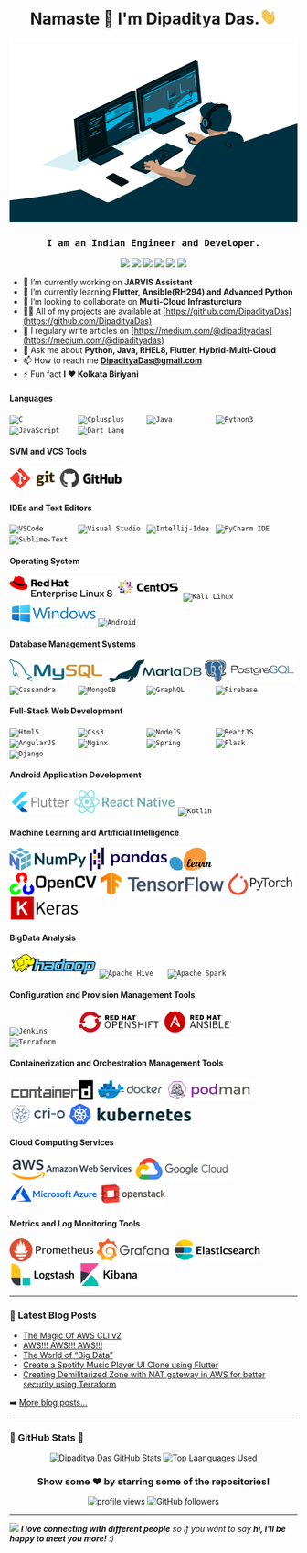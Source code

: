 <h1 align="center">Namaste 🙏 I'm Dipaditya Das.<img src="https://github.com/DipadityaDas/DipadityaDas/raw/master/img/wave.gif" width="6%"></h1>
<p align="center"><img alt="GIF" src="https://github.com/DipadityaDas/DipadityaDas/raw/master/img/code.gif" width="600" height="320"/></p>
<h3 align="center"><samp>I am an Indian Engineer and Developer.</samp></h3>

<div align="center">

[<img src="https://img.icons8.com/color/100/000000/medium-logo.svg"                width="30">](https://dipadityadas.medium.com/)
[<img src="https://img.icons8.com/fluent/100/000000/twitter.svg"                   width="30">](https://twitter.com/dipadityadas)
[<img src="https://img.icons8.com/fluent/100/000000/linkedin.svg"                  width="30">](https://linkedin.com/in/DipadityaDas)
[<img src="https://img.icons8.com/fluent/100/000000/facebook-new.svg"              width="30">](https://www.facebook.com/dipaditya.das)
[<img src="https://img.icons8.com/fluent/100/000000/instagram-new.svg"             width="30">](https://instagram.com/dipaditya_das/)
[<img src="https://img.icons8.com/fluent/100/000000/gmail--v2.svg"                 width="30">](mailto:DipadityaDas@gmail.com)

</div>

- 🔭 I’m currently working on **JARVIS Assistant**
- 🌱 I’m currently learning **Flutter, Ansible(RH294) and Advanced Python**
- 👯 I’m looking to collaborate on **Multi-Cloud Infrasturcture**
- 👨‍💻 All of my projects are available at [https://github.com/DipadityaDas](https://github.com/DipadityaDas)
- 📝 I regulary write articles on [https://medium.com/@dipadityadas](https://medium.com/@dipadityadas)
- 💬 Ask me about **Python, Java, RHEL8, Flutter, Hybrid-Multi-Cloud**
- 📫 How to reach me **DipadityaDas@gmail.com**
- ⚡ Fun fact **I ❤ Kolkata Biriyani**

#### Languages

<code><img height="40" alt="C             " src="https://img.icons8.com/color/100/000000/c-programming.svg"                 /></code>
<code><img height="40" alt="Cplusplus     " src="https://img.icons8.com/color/100/000000/c-plus-plus-logo.svg"              /></code>
<code><img height="40" alt="Java          " src="https://img.icons8.com/color/100/000000/java-coffee-cup-logo.svg"          /></code>
<code><img height="40" alt="Python3       " src="https://img.icons8.com/color/100/000000/python.svg"                        /></code>
<code><img height="40" alt="JavaScript    " src="https://img.icons8.com/color/100/000000/javascript.svg"                    /></code>
<code><img height="40" alt="Dart Lang     " src="https://img.icons8.com/color/100/000000/dart.svg"                          /></code>

#### SVM and VCS Tools

<code><img height="40" alt="Git           " src="https://github.com/DipadityaDas/DipadityaDas/raw/master/img/git.svg"       /></code>
<code><img height="40" alt="Github        " src="https://github.com/DipadityaDas/DipadityaDas/raw/master/img/github.svg"    /></code>

#### IDEs and Text Editors

<code><img height="40" alt="VSCode        " src="https://img.icons8.com/fluent/100/000000/visual-studio-code-2019.svg"      /></code>
<code><img height="40" alt="Visual Studio " src="https://img.icons8.com/fluent/100/000000/visual-studio-2019.svg"           /></code>
<code><img height="40" alt="Intellij-Idea " src="https://img.icons8.com/color/100/000000/intellij-idea.svg"                 /></code>
<code><img height="40" alt="PyCharm IDE   " src="https://img.icons8.com/color/100/000000/pycharm.svg"                       /></code>
<code><img height="40" alt="Sublime-Text  " src="https://img.icons8.com/fluent/100/000000/sublime-text.svg"                 /></code>

#### Operating System

<code><img height="40" alt="Red Hat Linux " src="https://github.com/DipadityaDas/DipadityaDas/raw/master/img/RHEL8.svg"     /></code>
<code><img height="40" alt="CentOS 8      " src="https://github.com/DipadityaDas/DipadityaDas/raw/master/img/centos.svg"    /></code>
<code><img height="40" alt="Kali Linux    " src="https://img.icons8.com/color/100/000000/kali-linux.svg"                    /></code>
<code><img height="40" alt="Windows 10    " src="https://github.com/DipadityaDas/DipadityaDas/raw/master/img/Windows.svg"   /></code>
<code><img height="40" alt="Android       " src="https://img.icons8.com/fluent/100/000000/android-os.svg"                   /></code>

#### Database Management Systems

<code><img height="40" alt="MySQL         " src="https://github.com/DipadityaDas/DipadityaDas/raw/master/img/mysql.svg"       /></code>
<code><img height="40" alt="MariaDB       " src="https://github.com/DipadityaDas/DipadityaDas/raw/master/img/mariadb.svg"     /></code>
<code><img height="40" alt="PostgreSQL    " src="https://github.com/DipadityaDas/DipadityaDas/raw/master/img/postgresql.svg"  /></code>
<code><img height="40" alt="Cassandra     " src="https://www.vectorlogo.zone/logos/apache_cassandra/apache_cassandra-ar21.svg"/></code>
<code><img height="40" alt="MongoDB       " src="https://www.vectorlogo.zone/logos/mongodb/mongodb-ar21.svg"                  /></code>
<code><img height="40" alt="GraphQL       " src="https://www.vectorlogo.zone/logos/graphql/graphql-ar21.svg"                  /></code>
<code><img height="40" alt="Firebase      " src="https://www.vectorlogo.zone/logos/firebase/firebase-ar21.svg"                /></code>

#### Full-Stack Web Development

<code><img height="40" alt="Html5         " src="https://img.icons8.com/color/100/000000/html-5.svg"                        /></code>
<code><img height="40" alt="Css3          " src="https://img.icons8.com/color/100/000000/css3.svg"                          /></code>
<code><img height="40" alt="NodeJS        " src="https://img.icons8.com/color/100/000000/nodejs.svg"                        /></code>
<code><img height="40" alt="ReactJS       " src="https://www.vectorlogo.zone/logos/reactjs/reactjs-ar21.svg"                /></code>
<code><img height="40" alt="AngularJS     " src="https://www.vectorlogo.zone/logos/angular/angular-ar21.svg"                /></code>
<code><img height="40" alt="Nginx         " src="https://www.vectorlogo.zone/logos/nginx/nginx-ar21.svg"                    /></code>
<code><img height="40" alt="Spring        " src="https://www.vectorlogo.zone/logos/springio/springio-ar21.svg"              /></code>
<code><img height="40" alt="Flask         " src="https://www.vectorlogo.zone/logos/pocoo_flask/pocoo_flask-ar21.svg"        /></code>
<code><img height="40" alt="Django        " src="https://www.vectorlogo.zone/logos/djangoproject/djangoproject-ar21.svg"    /></code>

#### Android Application Development

<code><img height="40" alt="Flutter       " src="https://github.com/DipadityaDas/DipadityaDas/raw/master/img/flutter.svg"   /></code>
<code><img height="40" alt="React Native  " src="https://github.com/DipadityaDas/DipadityaDas/raw/master/img/react.svg"     /></code>
<code><img height="40" alt="Kotlin        " src="https://www.vectorlogo.zone/logos/kotlinlang/kotlinlang-ar21.svg"          /></code>

#### Machine Learning and Artificial Intelligence

<code><img height="40" alt="Numpy        " src="https://github.com/DipadityaDas/DipadityaDas/raw/master/img/numpy.svg"      /></code>
<code><img height="40" alt="Pandas       " src="https://github.com/DipadityaDas/DipadityaDas/raw/master/img/pandas.svg"     /></code>
<code><img height="40" alt="Scikit-Learn " src="https://github.com/DipadityaDas/DipadityaDas/raw/master/img/scikit.svg"     /></code>
<code><img height="40" alt="OpenCV       " src="https://github.com/DipadityaDas/DipadityaDas/raw/master/img/opencv.svg"     /></code>
<code><img height="40" alt="Tensorflow   " src="https://github.com/DipadityaDas/DipadityaDas/raw/master/img/tensorflow.svg" /></code>
<code><img height="40" alt="PyTorch      " src="https://github.com/DipadityaDas/DipadityaDas/raw/master/img/pytorch.svg"    /></code>
<code><img height="40" alt="Keras        " src="https://github.com/DipadityaDas/DipadityaDas/raw/master/img/keras.svg"      /></code>

#### BigData Analysis

<code><img height="40" alt="Apache Hadoop " src="https://github.com/DipadityaDas/DipadityaDas/raw/master/img/hadoop.svg"    /></code>
<code><img height="40" alt="Apache Hive   " src="https://upload.wikimedia.org/wikipedia/commons/b/bb/Apache_Hive_logo.svg"  /></code>
<code><img height="40" alt="Apache Spark  " src="https://upload.wikimedia.org/wikipedia/commons/f/f3/Apache_Spark_logo.svg" /></code>

#### Configuration and Provision Management Tools

<code><img height="38" alt="Jenkins       " src="https://www.vectorlogo.zone/logos/jenkins/jenkins-official.svg"            /></code>
<code><img height="40" alt="OpenShift     " src="https://github.com/DipadityaDas/DipadityaDas/raw/master/img/openshift.svg" /></code>
<code><img height="40" alt="Ansible       " src="https://github.com/DipadityaDas/DipadityaDas/raw/master/img/ansible.svg"   /></code>
<code><img height="38" alt="Terraform     " src="https://upload.wikimedia.org/wikipedia/commons/0/04/Terraform_Logo.svg"    /></code>

#### Containerization and Orchestration Management Tools

<code><img height="40" alt="Containerd    " src="https://github.com/DipadityaDas/DipadityaDas/raw/master/img/containerd.svg"/></code>
<code><img height="40" alt="Docker        " src="https://github.com/DipadityaDas/DipadityaDas/raw/master/img/docker.svg"    /></code>
<code><img height="40" alt="Podman        " src="https://github.com/DipadityaDas/DipadityaDas/raw/master/img/podman.svg"    /></code>
<code><img height="38" alt="Cri-O         " src="https://github.com/DipadityaDas/DipadityaDas/raw/master/img/crio.svg"      /></code>
<code><img height="38" alt="Kubernetes    " src="https://github.com/DipadityaDas/DipadityaDas/raw/master/img/kubernetes.svg"/></code>

#### Cloud Computing Services

<code><img height="40" alt="AWS           " src="https://github.com/DipadityaDas/DipadityaDas/raw/master/img/aws.svg"       /></code>
<code><img height="40" alt="Google Cloud  " src="https://github.com/DipadityaDas/DipadityaDas/raw/master/img/gcp.svg"       /></code>
<code><img height="40" alt="Azure         " src="https://github.com/DipadityaDas/DipadityaDas/raw/master/img/azure.svg"     /></code>
<code><img height="40" alt="Openstack     " src="https://github.com/DipadityaDas/DipadityaDas/raw/master/img/openstack.svg" /></code>

#### Metrics and Log Monitoring Tools

<code><img height="40" alt="Prometheus    " src="https://github.com/DipadityaDas/DipadityaDas/raw/master/img/prometheus.svg"   /></code>
<code><img height="40" alt="Grafana       " src="https://github.com/DipadityaDas/DipadityaDas/raw/master/img/grafana.svg"      /></code>
<code><img height="40" alt="Elastic Search" src="https://github.com/DipadityaDas/DipadityaDas/raw/master/img/elasticsearch.svg"/></code>
<code><img height="40" alt="Logstash      " src="https://github.com/DipadityaDas/DipadityaDas/raw/master/img/logstash.svg"     /></code>
<code><img height="40" alt="Kibana        " src="https://github.com/DipadityaDas/DipadityaDas/raw/master/img/kibana.svg"       /></code>

---

### 📕 Latest Blog Posts

<!-- BLOG-POST-LIST:START -->
- [The Magic Of AWS CLI v2](https://medium.com/@dipadityadas/the-magic-of-aws-cli-v2-2b51df40c522?source=rss-78dbd39bd990------2)
- [AWS!!! AWS!!! AWS!!!](https://medium.com/@dipadityadas/aws-aws-aws-8b5396a7730c?source=rss-78dbd39bd990------2)
- [The World of “Big Data”](https://medium.com/@dipadityadas/the-world-of-big-data-e738fe725c93?source=rss-78dbd39bd990------2)
- [Create a Spotify Music Player UI Clone using Flutter](https://medium.com/@dipadityadas/create-a-spotify-music-player-ui-clone-using-flutter-46a6e4633e69?source=rss-78dbd39bd990------2)
- [Creating Demilitarized Zone with NAT gateway in AWS for better security using Terraform](https://medium.com/@dipadityadas/creating-demilitarized-zone-with-nat-gateway-in-aws-for-better-security-using-terraform-5b78df29849?source=rss-78dbd39bd990------2)
<!-- BLOG-POST-LIST:END -->

➡️ [More blog posts...](https://dipadityadas.medium.com/)

---

### 🚀 GitHub Stats 🚀

<div align="center">
<img alt="Dipaditya Das GitHub Stats" src="https://github-readme-stats-5i0uvjfd7.vercel.app/api?username=dipadityadas&theme=algolia&hide=prs&show_icons=true&hide_border=true&include_all_commits=true&cache_seconds=60&text_color=a9fef7&icon_color=f8d847"/>
<img alt="Top Laanguages Used" src="https://github-readme-stats.dipadityadas.vercel.app/api/top-langs/?username=dipadityadas&layout=compact&theme=algolia&hide_border=true&cache_seconds=1800&langs_count=8">
</div>
<div align="center">

### Show some ❤️ by starring some of the repositories!

<img src="https://gpvc.arturio.dev/dipadityadas" alt="profile views"/>  <img alt="GitHub followers" src="https://img.shields.io/github/followers/dipadityadas?style=social"/> 

</div>

---

<img src="https://media.giphy.com/media/LnQjpWaON8nhr21vNW/giphy.gif" width="60"> <em><b>I love connecting with different people</b> so if you want to say <b>hi, I'll be happy to meet you more!</b> :)</em>
